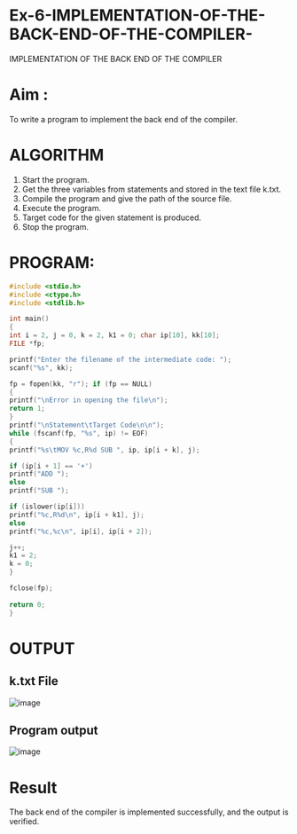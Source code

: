 # Ex-6-IMPLEMENTATION-OF-THE-BACK-END-OF-THE-COMPILER-
IMPLEMENTATION OF THE BACK END OF THE COMPILER 
# Aim :
To write a program to implement the back end of the compiler.
# ALGORITHM
1. Start the program.
2. Get the three variables from statements and stored in the text file k.txt.
3. Compile the program and give the path of the source file.
4. Execute the program.
5. Target code for the given statement is produced.
6. Stop the program.
# PROGRAM:
```c
#include <stdio.h>
#include <ctype.h> 
#include <stdlib.h>

int main()
{
int i = 2, j = 0, k = 2, k1 = 0; char ip[10], kk[10];
FILE *fp;

printf("Enter the filename of the intermediate code: ");
scanf("%s", kk);

fp = fopen(kk, "r"); if (fp == NULL)
{
printf("\nError in opening the file\n");
return 1;
}
printf("\nStatement\tTarget Code\n\n");
while (fscanf(fp, "%s", ip) != EOF)
{
printf("%s\tMOV %c,R%d SUB ", ip, ip[i + k], j);

if (ip[i + 1] == '+')
printf("ADD ");
else
printf("SUB ");

if (islower(ip[i]))
printf("%c,R%d\n", ip[i + k1], j);
else
printf("%c,%c\n", ip[i], ip[i + 2]);

j++;
k1 = 2;
k = 0;
}

fclose(fp);
 
return 0;
}
```
# OUTPUT
## k.txt File
![image](https://github.com/user-attachments/assets/8faf3296-aaa0-4fd5-a5e3-99fc23549822)

## Program output
![image](https://github.com/user-attachments/assets/ce83d0a7-eda3-415d-bf7c-e308264193ec)

# Result
The back end of the compiler is implemented successfully, and the output is verified.
